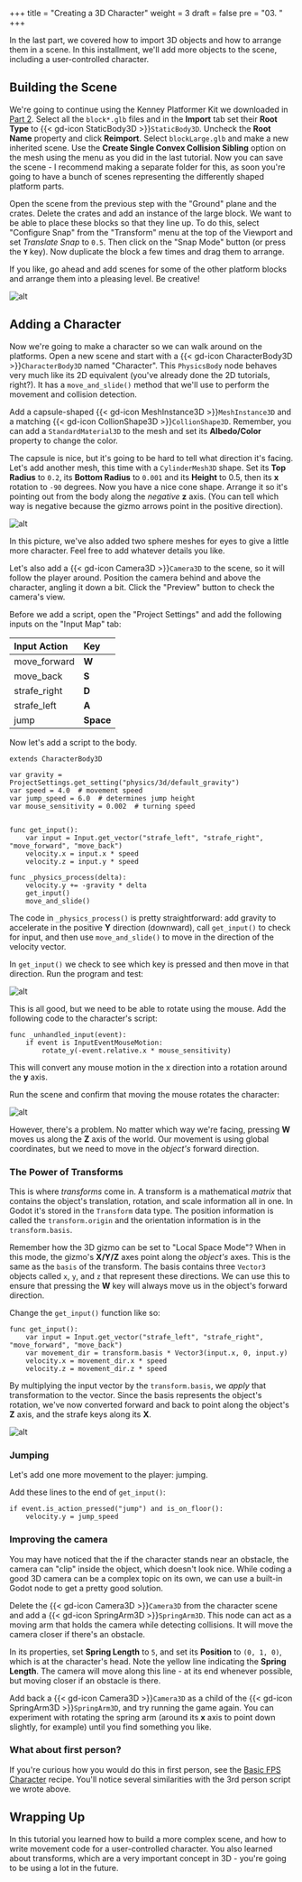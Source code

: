 +++
title = "Creating a 3D Character"
weight = 3
draft = false
pre = "03. "
+++

In the last part, we covered how to import 3D objects and how to arrange them in a scene. In this installment, we'll add more objects to the scene, including a user-controlled character.

## Building the Scene

We're going to continue using the Kenney Platformer Kit we downloaded in [Part 2](/godot_recipes/4.x/g101/3d/101_3d_02/). Select all the `block*.glb` files and in the **Import** tab set their **Root Type** to {{< gd-icon StaticBody3D >}}`StaticBody3D`. Uncheck the **Root Name** property and click **Reimport**. Select `blockLarge.glb` and make a new inherited scene. Use the **Create Single Convex Collision Sibling** option on the mesh using the menu as you did in the last tutorial. Now you can save the scene - I recommend making a separate folder for this, as soon you're going to have a bunch of scenes representing the differently shaped platform parts.

Open the scene from the previous step with the "Ground" plane and the crates.
Delete the crates and add an instance of the large block. We want to be able
to place these blocks so that they line up. To do this, select "Configure Snap"
from the "Transform" menu at the top of the Viewport and set _Translate Snap_
to `0.5`. Then click on the "Snap Mode" button (or press the **`Y`** key). Now
duplicate the block a few times and drag them to arrange.

If you like, go ahead and add scenes for some of the other platform blocks and
arrange them into a pleasing level. Be creative!

![alt](/godot_recipes/4.x/img/3d_scene_01.png)

## Adding a Character

Now we're going to make a character so we can walk around on the platforms.
Open a new scene and start with a {{< gd-icon CharacterBody3D >}}`CharacterBody3D` named "Character". This `PhysicsBody` node behaves very much like its 2D equivalent (you've already done the 2D tutorials, right?). It has a `move_and_slide()` method that we'll use to perform the movement and collision detection.

Add a capsule-shaped {{< gd-icon MeshInstance3D >}}`MeshInstance3D` and a matching {{< gd-icon CollionShape3D >}}`CollionShape3D`. Remember, you can add a `StandardMaterial3D` to the mesh and set its **Albedo/Color** property to change the color.

The capsule is nice, but it's going to be hard to tell what direction it's
facing. Let's add another mesh, this time with a `CylinderMesh3D` shape.
Set its **Top Radius** to `0.2`, its **Bottom Radius** to `0.001` and its **Height** to 0.5, then its **x** rotation to `-90` degrees. Now you have a nice cone shape. Arrange it so it's pointing out from the body along the *negative* **z** axis. (You can tell which way is negative because the gizmo arrows point in the positive direction).

![alt](/godot_recipes/4.x/img/3d_character_01.png)

In this picture, we've also added two sphere meshes for eyes to give a little more character. Feel free to add whatever details you like.

Let's also add a {{< gd-icon Camera3D >}}`Camera3D` to the scene, so it will follow the player around. Position the camera behind and above the character, angling it down a bit. Click the "Preview" button to check the camera's view.

Before we add a script, open the "Project Settings" and add the following inputs
on the "Input Map" tab:

Input Action | Key
:------------|:---
move_forward | **W**
move_back | **S**
strafe_right | **D**
strafe_left | **A**
jump | **Space**

Now let's add a script to the body.

```gdscript
extends CharacterBody3D

var gravity = ProjectSettings.get_setting("physics/3d/default_gravity")
var speed = 4.0  # movement speed
var jump_speed = 6.0  # determines jump height
var mouse_sensitivity = 0.002  # turning speed


func get_input():
    var input = Input.get_vector("strafe_left", "strafe_right", "move_forward", "move_back")
    velocity.x = input.x * speed
    velocity.z = input.y * speed

func _physics_process(delta):
    velocity.y += -gravity * delta
    get_input()
    move_and_slide()
```

The code in `_physics_process()` is pretty straightforward: add gravity to
accelerate in the positive **Y** direction (downward), call `get_input()` to
check for input, and then use `move_and_slide()` to move in the direction
of the velocity vector.

In `get_input()` we check to see which key is pressed and then move in that
direction. Run the program and test:

![alt](/godot_recipes/4.x/img/3d_move_01.gif)

This is all good, but we need to be able to rotate using the mouse. Add the following code to the character's script:

```gdscript
func _unhandled_input(event):
    if event is InputEventMouseMotion:
        rotate_y(-event.relative.x * mouse_sensitivity)
```

This will convert any mouse motion in the x direction into a rotation around
the **y** axis.

Run the scene and confirm that moving the mouse rotates the character:

![alt](/godot_recipes/4.x/img/3d_move_02.gif)

However, there's a problem. No matter which way we're facing, pressing **W**
moves us along the **Z** axis of the world. Our movement is using global coordinates, but we need to move in the _object's_ forward direction.

### The Power of Transforms

This is where _transforms_ come in. A transform is a mathematical _matrix_ that contains the object's translation, rotation, and scale information all in one. In Godot it's stored in the `Transform` data type. The position information is
called the `transform.origin` and the orientation information is in the
`transform.basis`.

Remember how the 3D gizmo can be set to "Local Space Mode"? When in this mode,
the gizmo's **X/Y/Z** axes point along the _object's_ axes. This is the same as the `basis` of the transform. The basis contains three `Vector3` objects called `x`, `y`, and `z` that represent these directions. We can use this to ensure that pressing the **W** key will always move us in the object's forward direction.

Change the `get_input()` function like so:

```gdscript
func get_input():
    var input = Input.get_vector("strafe_left", "strafe_right", "move_forward", "move_back")
    var movement_dir = transform.basis * Vector3(input.x, 0, input.y)
    velocity.x = movement_dir.x * speed
    velocity.z = movement_dir.z * speed
```

By multiplying the input vector by the `transform.basis`, we *apply* that transformation to the vector. Since the basis represents the object's rotation, we've now converted forward and back to point along the object's **Z** axis, and the strafe keys along its **X**.

![alt](/godot_recipes/4.x/img/3d_move_03.gif)

### Jumping

Let's add one more movement to the player: jumping.

Add these lines to the end of `get_input()`:

```gdscript
if event.is_action_pressed("jump") and is_on_floor():
    velocity.y = jump_speed
```

### Improving the camera

You may have noticed that the if the character stands near an obstacle, the camera can "clip" inside the object, which doesn't look nice. While coding a good 3D camera can be a complex topic on its own, we can use a built-in Godot node to get a pretty good solution.

Delete the {{< gd-icon Camera3D >}}`Camera3D` from the character scene and add a {{< gd-icon SpringArm3D >}}`SpringArm3D`. This node can act as a moving arm that holds the camera while detecting collisions. It will move the camera closer if there's an obstacle.

In its properties, set **Spring Length** to `5`, and set its **Position** to `(0, 1, 0)`, which is at the character's head. Note the yellow line indicating the **Spring Length**. The camera will move along this line - at its end whenever possible, but moving closer if an obstacle is there.

Add back a {{< gd-icon Camera3D >}}`Camera3D` as a child of the {{< gd-icon SpringArm3D >}}`SpringArm3D`, and try running the game again. You can experiment with rotating the spring arm (around its **x** axis to point down slightly, for example) until you find something you like.

### What about first person?

If you're curious how you would do this in first person, see the [Basic FPS Character](/godot_recipes/4.x/3d/basic_fps/index.html) recipe. You'll notice several similarities with the 3rd person script we wrote above.

## Wrapping Up

In this tutorial you learned how to build a more complex scene, and how to write
movement code for a user-controlled character. You also learned about transforms, which are a very important concept in 3D - you're going to be using a lot in the future.

